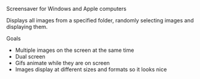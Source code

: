 Screensaver for Windows and Apple computers

Displays all images from a specified folder, randomly selecting images and displaying them.

Goals
 - Multiple images on the screen at the same time
 - Dual screen
 - Gifs animate while they are on screen
 - Images display at different sizes and formats so it looks nice